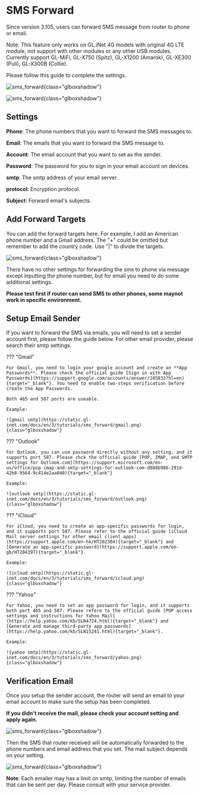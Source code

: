 # SMS Forward

Since version 3.105, users can forward SMS message from router to phone or email.

Note: This feature only works on GL.iNet 4G models with original 4G LTE module, not support with other modules or any other USB modules. Currently support GL-MiFi, GL-X750 (Spitz), GL-X1200 (Amarok), GL-XE300 (Puli), GL-X300B (Collie). 

Please follow this guide to complete the settings.

![sms_forward](https://static.gl-inet.com/docs/en/3/tutorials/sms_forward/4g_page.png){class="glboxshadow"}

![sms_forward](https://static.gl-inet.com/docs/en/3/tutorials/sms_forward/4g_modem_sms_forward.png){class="glboxshadow"}

## Settings 

**Phone**: The phone numbers that you want to forward the SMS messages to.

**Email**: The emails that you want to forward the SMS message to.

**Account**: The email account that you want to set as the sender.

**Password**: The password for you to sign in your email account on devices.

**smtp**: The smtp address of your email server.

**protocol**: Encryption protocol.

**Subject**: Forward email's subjects.

## Add Forward Targets

You can add the forward targets here. For example, I add an American phone number and a Gmail address. The "+" could be omitted but remember to add the country code. Use "|" to divide the targets.

![sms_forward](https://static.gl-inet.com/docs/en/3/tutorials/sms_forward/add.png){class="glboxshadow"}

There have no other settings for forwarding the sms to phone via message except inputting the phone number, but for email you need to do some additional settings.

**Please test first if router can send SMS to other phones, some maynot work in specific environment.**

## Setup Email Sender

If you want to forward the SMS via emails, you will need to set a sender account first, please follow the guide below. For other email provider, please search their smtp settings.

??? "Gmail"

    For Gmail, you need to login your google account and create an **App Passwords**. Please check the official guide [Sign in with App Passwords](https://support.google.com/accounts/answer/185833?hl=en){target="_blank"}. You need to enable two-steps verification before create the App Passwords.

    Both 465 and 587 ports are useable.

    Example:

    ![gmail smtp](https://static.gl-inet.com/docs/en/3/tutorials/sms_forward/gmail.png){class="glboxshadow"}

??? "Outlook"

    For Outlook, you can use password directly without any setting, and it supports port 587. Please chck the official guide [POP, IMAP, and SMTP settings for Outlook.com](https://support.microsoft.com/en-us/office/pop-imap-and-smtp-settings-for-outlook-com-d088b986-291d-42b8-9564-9c414e2aa040){target="_blank"}

    Example:

    ![outlook smtp](https://static.gl-inet.com/docs/en/3/tutorials/sms_forward/outlook.png){class="glboxshadow"}

??? "iCloud"

    For iCloud, you need to create an app-specific passwords for login, and it supports port 587. Please refer to the official guide [iCloud Mail server settings for other email client apps](https://support.apple.com/en-hk/HT202304){target="_blank"} and [Generate an app-specific password](https://support.apple.com/en-gb/HT204397){target="_blank"}.

    Example:

    ![icloud smtp](https://static.gl-inet.com/docs/en/3/tutorials/sms_forward/icloud.png){class="glboxshadow"}

??? "Yahoo"

    For Yahoo, you need to set an app password for login, and it supports both port 465 and 587. Please refere to the official guide [POP access settings and instructions for Yahoo Mail](https://help.yahoo.com/kb/SLN4724.html){target="_blank"} and [Generate and manage third-party app passwords](https://help.yahoo.com/kb/SLN15241.html){target="_blank"}.

    Example:

    ![yahoo smtp](https://static.gl-inet.com/docs/en/3/tutorials/sms_forward/yahoo.png){class="glboxshadow"}

## Verification Email

Once you setup the sender account, the router will send an email to your email account to make sure the setup has been completed.

**If you didn't receive the mail, please check your account setting and apply again.**

![sms_forward](https://static.gl-inet.com/docs/en/3/tutorials/sms_forward/verification.png){class="glboxshadow"}

Then the SMS that router received will be automatically forwarded to the phone numbers and email address that you set. The mail subject depends on your setting.

![sms_forward](https://static.gl-inet.com/docs/en/3/tutorials/sms_forward/forward_email.png){class="glboxshadow"}

**Note**: Each emailer may has a limit on smtp, limiting the number of emails that can be sent per day. Please consult with your service provider.
